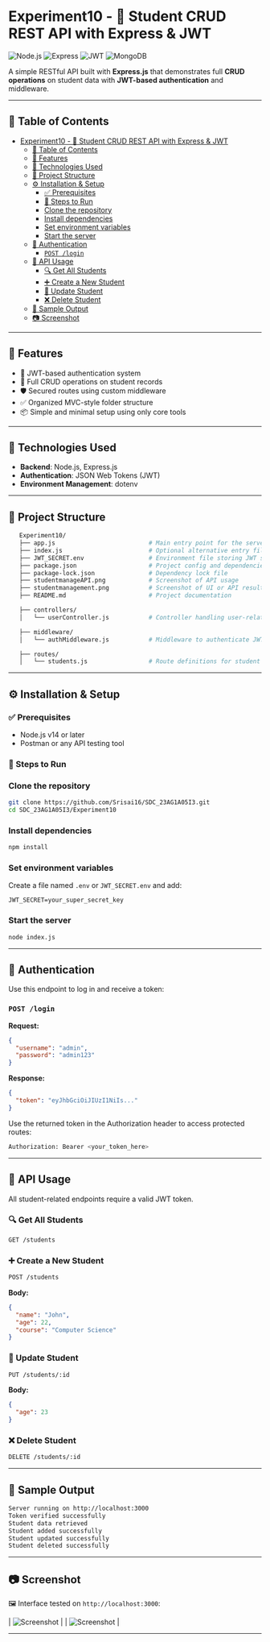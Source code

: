 # Experiment10 - 📘 Student CRUD REST API with Express & JWT

![Node.js](https://img.shields.io/badge/Node.js-v14%2B-green)
![Express](https://img.shields.io/badge/Express-v4.18%2B-blue)
![JWT](https://img.shields.io/badge/JWT-Authentication-orange)
![MongoDB](https://img.shields.io/badge/MongoDB-NotUsed-lightgrey)

A simple RESTful API built with **Express.js** that demonstrates full **CRUD operations** on student data with **JWT-based authentication** and middleware.

---

## 📑 Table of Contents

- [Experiment10 - 📘 Student CRUD REST API with Express \& JWT](#experiment10----student-crud-rest-api-with-express--jwt)
  - [📑 Table of Contents](#-table-of-contents)
  - [🎯 Features](#-features)
  - [🧰 Technologies Used](#-technologies-used)
  - [📁 Project Structure](#-project-structure)
  - [⚙️ Installation \& Setup](#️-installation--setup)
    - [✅ Prerequisites](#-prerequisites)
    - [🔧 Steps to Run](#-steps-to-run)
    - [Clone the repository](#clone-the-repository)
    - [Install dependencies](#install-dependencies)
    - [Set environment variables](#set-environment-variables)
    - [Start the server](#start-the-server)
  - [🔐 Authentication](#-authentication)
    - [`POST /login`](#post-login)
  - [🧪 API Usage](#-api-usage)
    - [🔍 Get All Students](#-get-all-students)
    - [➕ Create a New Student](#-create-a-new-student)
    - [📝 Update Student](#-update-student)
    - [❌ Delete Student](#-delete-student)
  - [🧪 Sample Output](#-sample-output)
  - [📷 Screenshot](#-screenshot)

---

## 🎯 Features

- 🔐 JWT-based authentication system
- 📝 Full CRUD operations on student records
- 🛡️ Secured routes using custom middleware
- ✅ Organized MVC-style folder structure
- 📦 Simple and minimal setup using only core tools

---

## 🧰 Technologies Used

- **Backend**: Node.js, Express.js
- **Authentication**: JSON Web Tokens (JWT)
- **Environment Management**: dotenv

---

## 📁 Project Structure

```bash
   Experiment10/
   ├── app.js                          # Main entry point for the server (Express app)
   ├── index.js                        # Optional alternative entry file or setup
   ├── JWT_SECRET.env                  # Environment file storing JWT secret key
   ├── package.json                    # Project config and dependencies
   ├── package-lock.json               # Dependency lock file
   ├── studentmanageAPI.png            # Screenshot of API usage
   ├── studentmanagement.png           # Screenshot of UI or API results
   ├── README.md                       # Project documentation

   ├── controllers/
   │   └── userController.js           # Controller handling user-related logic

   ├── middleware/
   │   └── authMiddleware.js           # Middleware to authenticate JWT tokens

   ├── routes/
   │   └── students.js                 # Route definitions for student API endpoints

```

---

## ⚙️ Installation & Setup

### ✅ Prerequisites

- Node.js v14 or later
- Postman or any API testing tool

### 🔧 Steps to Run

### Clone the repository

```bash
git clone https://github.com/Srisai16/SDC_23AG1A05I3.git
cd SDC_23AG1A05I3/Experiment10
```

### Install dependencies

```bash
npm install
```

### Set environment variables

Create a file named `.env` or `JWT_SECRET.env` and add:

```env
JWT_SECRET=your_super_secret_key
```

### Start the server

```bash
node index.js
```

---

## 🔐 Authentication

Use this endpoint to log in and receive a token:

### `POST /login`

**Request:**

```json
{
  "username": "admin",
  "password": "admin123"
}
```

**Response:**

```json
{
  "token": "eyJhbGciOiJIUzI1NiIs..."
}
```

Use the returned token in the Authorization header to access protected routes:

```bash
Authorization: Bearer <your_token_here>
```

---

## 🧪 API Usage

All student-related endpoints require a valid JWT token.

### 🔍 Get All Students

```bash
GET /students
```

### ➕ Create a New Student

```bash
POST /students
```

**Body:**

```json
{
  "name": "John",
  "age": 22,
  "course": "Computer Science"
}
```

### 📝 Update Student

```bash
PUT /students/:id
```

**Body:**

```json
{
  "age": 23
}
```

### ❌ Delete Student

```bash
DELETE /students/:id
```

---

## 🧪 Sample Output

```bash
Server running on http://localhost:3000
Token verified successfully
Student data retrieved
Student added successfully
Student updated successfully
Student deleted successfully
```

---

## 📷 Screenshot

🖼️ Interface tested on `http://localhost:3000`:

| ![Screenshot](./studentmanagement.png) |
| ![Screenshot](./studentmanageAPI.png)  |

---
